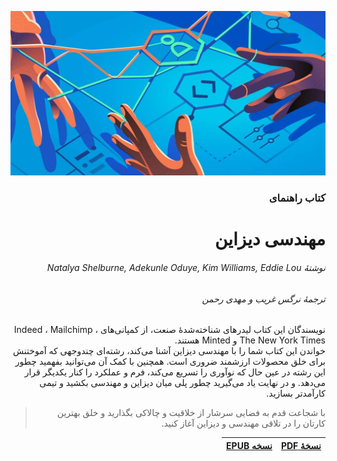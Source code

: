<div dir="rtl">
<p align="center">
    <img src="./img/design-engineering-handbook-meta.jpg" >
</p> 

### کتاب راهنمای
# مهندسی دیزاین
###### نوشتهٔ Natalya Shelburne, Adekunle Oduye, Kim Williams, Eddie Lou
###### ترجمهٔ نرگس غریب و مهدی رحمن

نویسندگان این کتاب لیدرهای شناخته‌شدهٔ صنعت، از کمپانی‌های Indeed ، Mailchimp ، The New York Times و Minted هستند.
</br>
خواندن این کتاب شما را با مهندسی دیزاین آشنا می‌کند، رشته‌ای چندوجهی که آموختنش برای خلق محصولات ارزشمند ضروری است. همچنین با کمک آن می‌توانید بفهمید چطور این رشته در عین حال که نوآوری را تسریع می‌کند، فرم و عملکرد را کنار یکدیگر قرار می‌دهد. و در نهایت یاد می‌گیرید چطور پلی میان دیزاین و مهندسی بکشید و تیمی کارآمدتر بسازید.

> با شجاعت قدم به فضایی سرشار از خلاقیت و چالاکی بگذارید و خلق بهترین کارتان را در تلاقی مهندسی و دیزاین آغاز کنید.
> 
 | [**نسخهٔ PDF**](./book/Design%20Engineering%20Handbook.pdf) | [**نسخه EPUB**](./book/Design%20Engineering%20Handbook.epub) |
| ----------- | ----------- |

 